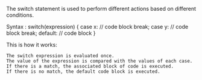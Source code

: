 The switch statement is used to perform different actions based on different conditions.

Syntax :  switch(expression) {
            case x:
                // code block
                break;
            case y:
                // code block
                break;
            default:
                // code block
            }

This is how it works:

    The switch expression is evaluated once.
    The value of the expression is compared with the values of each case.
    If there is a match, the associated block of code is executed.
    If there is no match, the default code block is executed.            